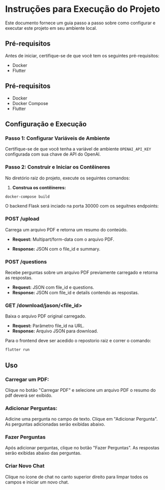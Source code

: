 # Instruções para Execução do Projeto

Este documento fornece um guia passo a passo sobre como configurar e executar este projeto em seu ambiente local.

## Pré-requisitos

Antes de iniciar, certifique-se de que você tem os seguintes pré-requisitos:
* Docker
* Flutter
  
## Pré-requisitos

- Docker
- Docker Compose
- Flutter

## Configuração e Execução

### Passo 1: Configurar Variáveis de Ambiente

Certifique-se de que você tenha a variável de ambiente `OPENAI_API_KEY` configurada com sua chave de API do OpenAI.

### Passo 2: Construir e Iniciar os Contêineres

No diretório raiz do projeto, execute os seguintes comandos:

1. **Construa os contêineres:**

```sh
docker-compose build
```

O backend Flask será inciado na porta 30000 com os seguitnes endpoints:

### POST /upload
Carrega um arquivo PDF e retorna um resumo do conteúdo.

+ **Request:** Multipart/form-data com o arquivo PDF.

+ **Response:** JSON com o file_id e summary.

### POST /questions
Recebe perguntas sobre um arquivo PDF previamente carregado e retorna as respostas.

+ **Request:** JSON com file_id e questions.
+ **Response:** JSON com file_id e details contendo as respostas.

### GET /download/jason/<file_id>
Baixa o arquivo PDF original carregado.

+ **Request:** Parâmetro file_id na URL.
+ **Response:** Arquivo JSON para download.


Para o frontend deve ser acedido o repostorio raiz e correr o comando:

```sh
flutter run
```


## Uso

### Carregar um PDF:
Clique no botão "Carregar PDF" e selecione um arquivo PDF o resumo do pdf deverá ser exibido.


### Adicionar Perguntas:
Adicine uma pergunta no campo de texto. Clique em "Adicionar Pergunta". As perguntas adicionadas serão exibidas abaixo.

### Fazer Perguntas
Após adicionar perguntas, clique no botão "Fazer Perguntas". As respostas serão exibidas abaixo das perguntas.

### Criar Novo Chat
Clique no ícone de chat no canto superior direito para limpar todos os campos e iniciar um novo chat.